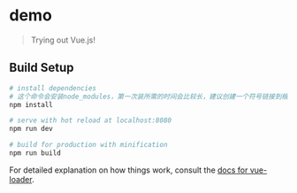 # demo

> Trying out Vue.js!

## Build Setup

``` bash
# install dependencies
# 这个命令会安装node_modules，第一次装所需的时间会比较长，建议创建一个符号链接到根目录的node_modules，让所有项目共享一个npm库
npm install

# serve with hot reload at localhost:8080
npm run dev

# build for production with minification
npm run build
```

For detailed explanation on how things work, consult the [docs for vue-loader](http://vuejs.github.io/vue-loader).
